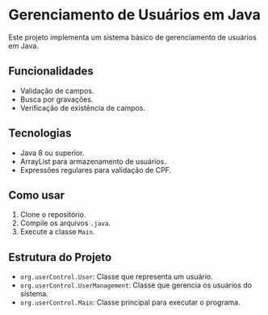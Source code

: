 # Gerenciamento de Usuários em Java

Este projeto implementa um sistema básico de gerenciamento de usuários em Java.

## Funcionalidades

* Validação de campos.
* Busca por gravações.
* Verificação de existência de campos.

## Tecnologias

* Java 8 ou superior.
* ArrayList para armazenamento de usuários.
* Expressões regulares para validação de CPF.

## Como usar

1.  Clone o repositório.
2.  Compile os arquivos `.java`.
3.  Execute a classe `Main`.

## Estrutura do Projeto

* `org.userControl.User`: Classe que representa um usuário.
* `org.userControl.UserManagement`: Classe que gerencia os usuários do sistema.
* `org.userControl.Main`: Classe principal para executar o programa.
